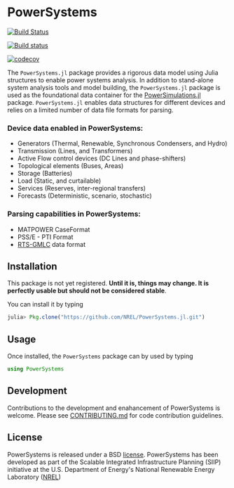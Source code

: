 # PowerSystems

[![Build Status](https://travis-ci.org/NREL/PowerSystems.jl.svg?branch=master)](https://travis-ci.org/NREL/PowerSystems.jl)

[![Build status](https://ci.appveyor.com/api/projects/status/51qboor9s6x8w9tl/branch/master?svg=true)](https://ci.appveyor.com/project/jdlara-berkeley/powersystems-jl)

[![codecov](https://codecov.io/gh/NREL/PowerSystems.jl/branch/master/graph/badge.svg)](https://codecov.io/gh/NREL/PowerSystems.jl)

The `PowerSystems.jl` package provides a rigorous data model using Julia structures to enable power systems analysis. In addition to stand-alone system analysis tools and model building, the `PowerSystems.jl` package is used as the foundational data container for the [PowerSimulations.jl](https://github.com/NREL/PowerSimulations.jl) package. `PowerSystems.jl` enables data structures for different devices and relies on a limited number of data file formats for parsing.

### Device data enabled in PowerSystems:
 - Generators (Thermal, Renewable, Synchronous Condensers, and Hydro)
 - Transmission (Lines, and Transformers)
 - Active Flow control devices (DC Lines and phase-shifters)
 - Topological elements (Buses, Areas)
 - Storage (Batteries)
 - Load (Static, and curtailable)
 - Services (Reserves, inter-regional transfers)
 - Forecasts (Deterministic, scenario, stochastic)

### Parsing capabilities in PowerSystems:
 - MATPOWER CaseFormat
 - PSS/E - PTI Format
 - [RTS-GMLC](https://github.com/GridMod/RTS-GMLC/tree/master/RTS_Data/SourceData) data format

## Installation

This package is not yet registered. **Until it is, things may change. It is perfectly
usable but should not be considered stable**.

You can install it by typing

```julia
julia> Pkg.clone("https://github.com/NREL/PowerSystems.jl.git")
```

## Usage

Once installed, the `PowerSystems` package can by used by typing

```julia
using PowerSystems
```


## Development

Contributions to the development and enahancement of PowerSystems is welcome. Please see [CONTRIBUTING.md](https://github.com/NREL/PowerSystems.jl/blob/master/CONTRIBUTING.md) for code contribution guidelines.


## License

PowerSystems is released under a BSD [license](https://github.com/NREL/PowerSystems.jl/blob/master/LICENSE). PowerSystems has been developed as part of the Scalable Integrated Infrastructure Planning (SIIP)
initiative at the U.S. Department of Energy's National Renewable Energy Laboratory ([NREL](https://www.nrel.gov/))